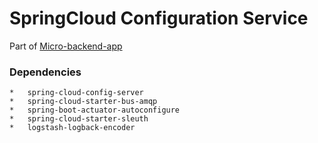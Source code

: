 # SpringCloud Configuration Service

Part of [Micro-backend-app](https://github.com/PetreVane/Micro-backend-app)

### Dependencies



	*   spring-cloud-config-server
	*   spring-cloud-starter-bus-amqp
	*   spring-boot-actuator-autoconfigure
	*   spring-cloud-starter-sleuth
	*   logstash-logback-encoder
	


